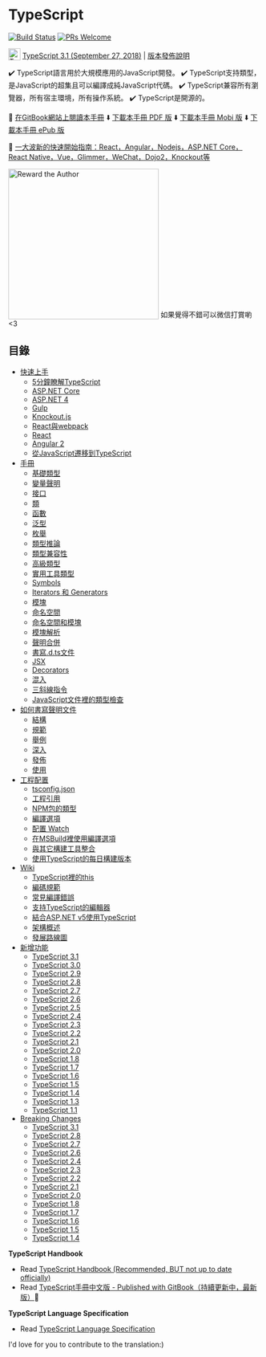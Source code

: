 # TypeScript

[![Build Status](https://travis-ci.org/zhongsp/TypeScript.svg?branch=master)](https://travis-ci.org/zhongsp/TypeScript) [![PRs Welcome](https://img.shields.io/badge/PRs-welcome-brightgreen.svg?style=flat-square)](http://makeapullrequest.com)

<img src="./misc/ts_logo.jpg" alt="TypeScript" width="24px" height="24px" style="vertical-align: bottom;">  [TypeScript 3.1 (September 27, 2018)](https://blogs.msdn.microsoft.com/typescript/2018/09/27/announcing-typescript-3-1/)
|
[版本發佈說明](./doc/release-notes/TypeScript%203.1.md)

:heavy_check_mark: TypeScript語言用於大規模應用的JavaScript開發。  :heavy_check_mark: TypeScript支持類型，是JavaScript的超集且可以編譯成純JavaScript代碼。  :heavy_check_mark: TypeScript兼容所有瀏覽器，所有宿主環境，所有操作系統。  :heavy_check_mark: TypeScript是開源的。

:book: [在GitBook網站上閱讀本手冊](http://zhongsp.gitbooks.io/typescript-handbook/content/)  :arrow_down: [下載本手冊 PDF 版](https://legacy.gitbook.com/download/pdf/book/zhongsp/typescript-handbook)  :arrow_down: [下載本手冊 Mobi 版](https://legacy.gitbook.com/download/mobi/book/zhongsp/typescript-handbook)  :arrow_down: [下載本手冊 ePub 版](https://legacy.gitbook.com/download/epub/book/zhongsp/typescript-handbook)

:link: [一大波新的快速開始指南：React，Angular，Nodejs，ASP.NET Core，React Native，Vue，Glimmer，WeChat，Dojo2，Knockout等](./doc/quick-start/README.md)

<img src="./misc/reward.jpg" alt="Reward the Author" width="300px" height="300px" style="vertical-align: bottom;">  如果覺得不錯可以微信打賞喲 <3

## 目錄

* [快速上手](./doc/handbook/tutorials/README.md)
  * [5分鐘瞭解TypeScript](./doc/handbook/tutorials/TypeScript%20in%205%20minutes.md)
  * [ASP.NET Core](./doc/handbook/tutorials/ASP.NET%20Core.md)
  * [ASP.NET 4](./doc/handbook/tutorials/ASP.NET%204.md)
  * [Gulp](./doc/handbook/tutorials/Gulp.md)
  * [Knockout.js](./doc/handbook/tutorials/Knockout.md)
  * [React與webpack](./doc/handbook/tutorials/React%20&%20Webpack.md)
  * [React](./doc/handbook/tutorials/React.md)
  * [Angular 2](./doc/handbook/tutorials/Angular%202.md)
  * [從JavaScript遷移到TypeScript](./doc/handbook/tutorials/Migrating%20from%20JavaScript.md)
* [手冊](./doc/handbook/README.md)
  * [基礎類型](./doc/handbook/Basic%20Types.md)
  * [變量聲明](./doc/handbook/Variable%20Declarations.md)
  * [接口](./doc/handbook/Interfaces.md)
  * [類](./doc/handbook/Classes.md)
  * [函數](./doc/handbook/Functions.md)
  * [泛型](./doc/handbook/Generics.md)
  * [枚舉](./doc/handbook/Enums.md)
  * [類型推論](./doc/handbook/Type%20Inference.md)
  * [類型兼容性](./doc/handbook/Type%20Compatibility.md)
  * [高級類型](./doc/handbook/Advanced%20Types.md)
  * [實用工具類型](./doc/handbook/Utility%20Types.md)
  * [Symbols](./doc/handbook/Symbols.md)
  * [Iterators 和 Generators](./doc/handbook/Iterators%20and%20Generators.md)
  * [模塊](./doc/handbook/Modules.md)
  * [命名空間](./doc/handbook/Namespaces.md)
  * [命名空間和模塊](./doc/handbook/Namespaces%20and%20Modules.md)
  * [模塊解析](./doc/handbook/Module%20Resolution.md)
  * [聲明合併](./doc/handbook/Declaration%20Merging.md)
  * [書寫.d.ts文件](./doc/handbook/Writing%20Definition%20Files.md)
  * [JSX](./doc/handbook/JSX.md)
  * [Decorators](./doc/handbook/Decorators.md)
  * [混入](./doc/handbook/Mixins.md)
  * [三斜線指令](./doc/handbook/Triple-Slash%20Directives.md)
  * [JavaScript文件裡的類型檢查](./doc/handbook/Type%20Checking%20JavaScript%20Files.md)
* [如何書寫聲明文件](./doc/handbook/declaration%20files/Introduction.md)
  * [結構](./doc/handbook/declaration%20files/Library%20Structures.md)
  * [規範](./doc/handbook/declaration%20files/Do's%20and%20Don'ts.md)
  * [舉例](./doc/handbook/declaration%20files/By%20Example.md)
  * [深入](./doc/handbook/declaration%20files/Deep%20Dive.md)
  * [發佈](./doc/handbook/declaration%20files/Publishing.md)
  * [使用](./doc/handbook/declaration%20files/Consumption.md)
* [工程配置](./doc/handbook/tsconfig.json.md)
  * [tsconfig.json](./doc/handbook/tsconfig.json.md)
  * [工程引用](./doc/handbook/Project%20References.md)
  * [NPM包的類型](./doc/handbook/Typings%20for%20NPM%20Packages.md)
  * [編譯選項](./doc/handbook/Compiler%20Options.md)
  * [配置 Watch](./doc/handbook/Configuring%20Watch.md)
  * [在MSBuild裡使用編譯選項](./doc/handbook/Compiler%20Options%20in%20MSBuild.md)
  * [與其它構建工具整合](./doc/handbook/Integrating%20with%20Build%20Tools.md)
  * [使用TypeScript的每日構建版本](./doc/handbook/Nightly%20Builds.md)
* [Wiki](./doc/wiki/README.md)
  * [TypeScript裡的this](./doc/wiki/this-in-TypeScript.md)
  * [編碼規範](./doc/wiki/coding_guidelines.md)
  * [常見編譯錯誤](./doc/wiki/Common%20Errors.md)
  * [支持TypeScript的編輯器](./doc/wiki/TypeScript-Editor-Support.md)
  * [結合ASP.NET v5使用TypeScript](./doc/wiki/Using-TypeScript-With-ASP.NET-5.md)
  * [架構概述](./doc/wiki/Architectural-Overview.md)
  * [發展路線圖](./doc/wiki/Roadmap.md)
* [新增功能](./doc/release-notes/README.md)
  * [TypeScript 3.1](./doc/release-notes/TypeScript%203.1.md)
  * [TypeScript 3.0](./doc/release-notes/TypeScript%203.0.md)
  * [TypeScript 2.9](./doc/release-notes/TypeScript%202.9.md)
  * [TypeScript 2.8](./doc/release-notes/TypeScript%202.8.md)
  * [TypeScript 2.7](./doc/release-notes/TypeScript%202.7.md)
  * [TypeScript 2.6](./doc/release-notes/TypeScript%202.6.md)
  * [TypeScript 2.5](./doc/release-notes/TypeScript%202.5.md)
  * [TypeScript 2.4](./doc/release-notes/TypeScript%202.4.md)
  * [TypeScript 2.3](./doc/release-notes/TypeScript%202.3.md)
  * [TypeScript 2.2](./doc/release-notes/TypeScript%202.2.md)
  * [TypeScript 2.1](./doc/release-notes/TypeScript%202.1.md)
  * [TypeScript 2.0](./doc/release-notes/TypeScript%202.0.md)
  * [TypeScript 1.8](./doc/release-notes/TypeScript%201.8.md)
  * [TypeScript 1.7](./doc/release-notes/TypeScript%201.7.md)
  * [TypeScript 1.6](./doc/release-notes/TypeScript%201.6.md)
  * [TypeScript 1.5](./doc/release-notes/TypeScript%201.5.md)
  * [TypeScript 1.4](./doc/release-notes/TypeScript%201.4.md)
  * [TypeScript 1.3](./doc/release-notes/TypeScript%201.3.md)
  * [TypeScript 1.1](./doc/release-notes/TypeScript%201.1.md)
* [Breaking Changes](./doc/breaking-changes/breaking-changes.md)
  * [TypeScript 3.1](./doc/breaking-changes/TypeScript%203.1.md)
  * [TypeScript 2.8](./doc/breaking-changes/TypeScript%202.8.md)
  * [TypeScript 2.7](./doc/breaking-changes/TypeScript%202.7.md)
  * [TypeScript 2.6](./doc/breaking-changes/TypeScript%202.6.md)
  * [TypeScript 2.4](./doc/breaking-changes/TypeScript%202.4.md)
  * [TypeScript 2.3](./doc/breaking-changes/TypeScript%202.3.md)
  * [TypeScript 2.2](./doc/breaking-changes/TypeScript%202.2.md)
  * [TypeScript 2.1](./doc/breaking-changes/TypeScript%202.1.md)
  * [TypeScript 2.0](./doc/breaking-changes/TypeScript%202.0.md)
  * [TypeScript 1.8](./doc/breaking-changes/TypeScript%201.8.md)
  * [TypeScript 1.7](./doc/breaking-changes/TypeScript%201.7.md)
  * [TypeScript 1.6](./doc/breaking-changes/TypeScript%201.6.md)
  * [TypeScript 1.5](./doc/breaking-changes/TypeScript%201.5.md)
  * [TypeScript 1.4](./doc/breaking-changes/TypeScript%201.4.md)

**TypeScript Handbook**

* Read [TypeScript Handbook (Recommended, BUT not up to date officially)](http://www.typescriptlang.org/Handbook)
* Read [TypeScript手冊中文版 - Published with GitBook（持續更新中，最新版）](http://zhongsp.gitbooks.io/typescript-handbook/content/):book:

**TypeScript Language Specification**

* Read [TypeScript Language Specification](https://github.com/Microsoft/TypeScript/blob/master/doc/spec.md)

I'd love for you to contribute to the translation:)